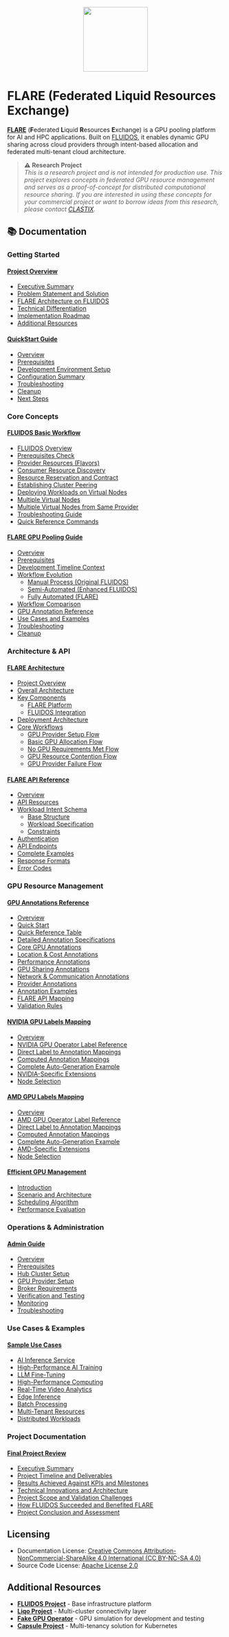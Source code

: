 <!-- markdownlint-disable first-line-h1 -->
<p align="center">
<a href="https://fluidos.eu/"><img src="https://github.com/fluidos-project/quick-start-guide/raw/1169710781fc338c977944dafcdd0e0240ae5821/.assets/img/fluidoslogo.png" width="150"/></a>
</p>

# FLARE (Federated Liquid Resources Exchange)

[**FLARE**](https://github.com/clastix/flare) (**F**ederated **L**iquid **R**esources **E**xchange) is a GPU pooling platform for AI and HPC applications. Built on [FLUIDOS](https://fluidos.eu/), it enables dynamic GPU sharing across cloud providers through intent-based allocation and federated multi-tenant cloud architecture.

> **⚠️ Research Project**  
> _This is a research project and is not intended for production use. This project explores concepts in federated GPU resource management and serves as a proof-of-concept for distributed computational resource sharing. If you are interested in using these concepts for your commercial project or want to borrow ideas from this research, please contact [CLASTIX](https://clastix.io)._


## 📚 Documentation

### Getting Started

#### [Project Overview](docs/FLARE_Project_Overview.md)
- [Executive Summary](docs/FLARE_Project_Overview.md#executive-summary)
- [Problem Statement and Solution](docs/FLARE_Project_Overview.md#problem-statement-and-proposed-solution)
- [FLARE Architecture on FLUIDOS](docs/FLARE_Project_Overview.md#flare-architecture-on-fluidos)
- [Technical Differentiation](docs/FLARE_Project_Overview.md#technical-differentiation)
- [Implementation Roadmap](docs/FLARE_Project_Overview.md#implementation-roadmap)
- [Additional Resources](docs/FLARE_Project_Overview.md#additional-resources)

#### [QuickStart Guide](docs/FLARE_QuickStart_Guide.md)
- [Overview](docs/FLARE_QuickStart_Guide.md#overview)
- [Prerequisites](docs/FLARE_QuickStart_Guide.md#prerequisites)
- [Development Environment Setup](docs/FLARE_QuickStart_Guide.md#development-environment-setup)
- [Configuration Summary](docs/FLARE_QuickStart_Guide.md#configuration-summary)
- [Troubleshooting](docs/FLARE_QuickStart_Guide.md#troubleshooting)
- [Cleanup](docs/FLARE_QuickStart_Guide.md#cleanup)
- [Next Steps](docs/FLARE_QuickStart_Guide.md#next-steps)

### Core Concepts

#### [FLUIDOS Basic Workflow](docs/FLUIDOS_Basic_Workflow.md)
- [FLUIDOS Overview](docs/FLUIDOS_Basic_Workflow.md#fluidos-overview)
- [Prerequisites Check](docs/FLUIDOS_Basic_Workflow.md#prerequisites-check)
- [Provider Resources (Flavors)](docs/FLUIDOS_Basic_Workflow.md#part-1-provider-resources-flavors)
- [Consumer Resource Discovery](docs/FLUIDOS_Basic_Workflow.md#part-2-consumer-resource-discovery)
- [Resource Reservation and Contract](docs/FLUIDOS_Basic_Workflow.md#part-3-resource-reservation-and-contract)
- [Establishing Cluster Peering](docs/FLUIDOS_Basic_Workflow.md#part-4-establishing-cluster-peering)
- [Deploying Workloads on Virtual Nodes](docs/FLUIDOS_Basic_Workflow.md#part-5-deploying-workloads-on-virtual-nodes)
- [Multiple Virtual Nodes](docs/FLUIDOS_Basic_Workflow.md#part-6-virtual-node-from-different-provider)
- [Multiple Virtual Nodes from Same Provider](docs/FLUIDOS_Basic_Workflow.md#part-7-multiple-virtual-nodes-from-same-provider)
- [Troubleshooting Guide](docs/FLUIDOS_Basic_Workflow.md#part-8-troubleshooting-guide)
- [Quick Reference Commands](docs/FLUIDOS_Basic_Workflow.md#part-9-quick-reference-commands)

#### [FLARE GPU Pooling Guide](docs/FLARE_GPU_Pooling_Guide.md)
- [Overview](docs/FLARE_GPU_Pooling_Guide.md#overview)
- [Prerequisites](docs/FLARE_GPU_Pooling_Guide.md#prerequisites)
- [Development Timeline Context](docs/FLARE_GPU_Pooling_Guide.md#development-timeline-context)
- [Workflow Evolution](docs/FLARE_GPU_Pooling_Guide.md#workflow-evolution)
  - [Manual Process (Original FLUIDOS)](docs/FLARE_GPU_Pooling_Guide.md#workflow-1-manual-process-original-fluidos)
  - [Semi-Automated (Enhanced FLUIDOS)](docs/FLARE_GPU_Pooling_Guide.md#workflow-2-semi-automated-enhanced-fluidos)
  - [Fully Automated (FLARE)](docs/FLARE_GPU_Pooling_Guide.md#workflow-3-fully-automated-flare)
- [Workflow Comparison](docs/FLARE_GPU_Pooling_Guide.md#workflow-comparison)
- [GPU Annotation Reference](docs/FLARE_GPU_Pooling_Guide.md#gpu-annotation-reference)
- [Use Cases and Examples](docs/FLARE_GPU_Pooling_Guide.md#use-cases-and-examples)
- [Troubleshooting](docs/FLARE_GPU_Pooling_Guide.md#troubleshooting)
- [Cleanup](docs/FLARE_GPU_Pooling_Guide.md#cleanup)

### Architecture & API

#### [FLARE Architecture](docs/FLARE_Architecture.md)
- [Project Overview](docs/FLARE_Architecture.md#project-overview)
- [Overall Architecture](docs/FLARE_Architecture.md#overall-architecture)
- [Key Components](docs/FLARE_Architecture.md#key-components)
  - [FLARE Platform](docs/FLARE_Architecture.md#flare-platform)
  - [FLUIDOS Integration](docs/FLARE_Architecture.md#fluidos-integration)
- [Deployment Architecture](docs/FLARE_Architecture.md#deployment-architecture)
- [Core Workflows](docs/FLARE_Architecture.md#core-workflows)
  - [GPU Provider Setup Flow](docs/FLARE_Architecture.md#1-gpu-provider-setup-flow)
  - [Basic GPU Allocation Flow](docs/FLARE_Architecture.md#2-basic-gpu-allocation-flow)
  - [No GPU Requirements Met Flow](docs/FLARE_Architecture.md#3-no-gpu-requirements-met-flow)
  - [GPU Resource Contention Flow](docs/FLARE_Architecture.md#4-gpu-resource-contention-flow)
  - [GPU Provider Failure Flow](docs/FLARE_Architecture.md#5-gpu-provider-failure-flow)

#### [FLARE API Reference](docs/FLARE_API_Reference.md)
- [Overview](docs/FLARE_API_Reference.md#overview)
- [API Resources](docs/FLARE_API_Reference.md#api-resources)
- [Workload Intent Schema](docs/FLARE_API_Reference.md#workload-intent-schema)
  - [Base Structure](docs/FLARE_API_Reference.md#base-structure)
  - [Workload Specification](docs/FLARE_API_Reference.md#workload-specification)
  - [Constraints](docs/FLARE_API_Reference.md#constraints)
- [Authentication](docs/FLARE_API_Reference.md#authentication)
- [API Endpoints](docs/FLARE_API_Reference.md#api-endpoints)
- [Complete Examples](docs/FLARE_API_Reference.md#complete-examples)
- [Response Formats](docs/FLARE_API_Reference.md#response-formats)
- [Error Codes](docs/FLARE_API_Reference.md#error-codes)

### GPU Resource Management

#### [GPU Annotations Reference](docs/FLARE_GPU_Annotations_Reference.md)
- [Overview](docs/FLARE_GPU_Annotations_Reference.md#overview)
- [Quick Start](docs/FLARE_GPU_Annotations_Reference.md#quick-start)
- [Quick Reference Table](docs/FLARE_GPU_Annotations_Reference.md#quick-reference-table)
- [Detailed Annotation Specifications](docs/FLARE_GPU_Annotations_Reference.md#detailed-annotation-specifications)
- [Core GPU Annotations](docs/FLARE_GPU_Annotations_Reference.md#core-gpu-annotations-required)
- [Location & Cost Annotations](docs/FLARE_GPU_Annotations_Reference.md#location-annotations-required---manual)
- [Performance Annotations](docs/FLARE_GPU_Annotations_Reference.md#performance-annotations-manual---optional)
- [GPU Sharing Annotations](docs/FLARE_GPU_Annotations_Reference.md#gpu-sharing-annotations-manual---optional)
- [Network & Communication Annotations](docs/FLARE_GPU_Annotations_Reference.md#network-performance-annotations-optional)
- [Provider Annotations](docs/FLARE_GPU_Annotations_Reference.md#provider-annotations-optional)
- [Annotation Examples](docs/FLARE_GPU_Annotations_Reference.md#annotation-examples)
- [FLARE API Mapping](docs/FLARE_GPU_Annotations_Reference.md#flare-api-mapping)
- [Validation Rules](docs/FLARE_GPU_Annotations_Reference.md#validation-rules)

#### [NVIDIA GPU Labels Mapping](docs/NVIDIA_GPU_Labels_Mapping.md)
- [Overview](docs/NVIDIA_GPU_Labels_Mapping.md#overview)
- [NVIDIA GPU Operator Label Reference](docs/NVIDIA_GPU_Labels_Mapping.md#nvidia-gpu-operator-label-reference)
- [Direct Label to Annotation Mappings](docs/NVIDIA_GPU_Labels_Mapping.md#direct-label-to-annotation-mappings)
- [Computed Annotation Mappings](docs/NVIDIA_GPU_Labels_Mapping.md#computed-annotation-mappings)
- [Complete Auto-Generation Example](docs/NVIDIA_GPU_Labels_Mapping.md#complete-auto-generation-example)
- [NVIDIA-Specific Extensions](docs/NVIDIA_GPU_Labels_Mapping.md#nvidia-specific-extensions)
- [Node Selection](docs/NVIDIA_GPU_Labels_Mapping.md#node-selection)

#### [AMD GPU Labels Mapping](docs/AMD_GPU_Labels_Mapping.md)
- [Overview](docs/AMD_GPU_Labels_Mapping.md#overview)
- [AMD GPU Operator Label Reference](docs/AMD_GPU_Labels_Mapping.md#amd-gpu-operator-label-reference)
- [Direct Label to Annotation Mappings](docs/AMD_GPU_Labels_Mapping.md#direct-label-to-annotation-mappings)
- [Computed Annotation Mappings](docs/AMD_GPU_Labels_Mapping.md#computed-annotation-mappings)
- [Complete Auto-Generation Example](docs/AMD_GPU_Labels_Mapping.md#complete-auto-generation-example)
- [AMD-Specific Extensions](docs/AMD_GPU_Labels_Mapping.md#amd-specific-extensions)
- [Node Selection](docs/AMD_GPU_Labels_Mapping.md#node-selection)

#### [Efficient GPU Management](docs/FLARE_placeholder.md)
- [Introduction](docs/FLARE_placeholder.md#introduction)
- [Scenario and Architecture](docs/FLARE_placeholder.md#scenario-and-architecture)
- [Scheduling Algorithm](docs/FLARE_placeholder.md#scheduling-algorithm)
- [Performance Evaluation](docs/FLARE_placeholder.md#performance-evaluation)

### Operations & Administration

#### [Admin Guide](docs/FLARE_Admin_Guide.md)
- [Overview](docs/FLARE_Admin_Guide.md#overview)
- [Prerequisites](docs/FLARE_Admin_Guide.md#prerequisites)
- [Hub Cluster Setup](docs/FLARE_Admin_Guide.md#hub-cluster-setup-flare-consumer)
- [GPU Provider Setup](docs/FLARE_Admin_Guide.md#gpu-provider-setup)
- [Broker Requirements](docs/FLARE_Admin_Guide.md#broker-requirements)
- [Verification and Testing](docs/FLARE_Admin_Guide.md#verification)
- [Monitoring](docs/FLARE_Admin_Guide.md#monitoring)
- [Troubleshooting](docs/FLARE_Admin_Guide.md#troubleshooting)

### Use Cases & Examples

#### [Sample Use Cases](docs/FLARE_Sample_Use_Cases.md)
- [AI Inference Service](docs/FLARE_Sample_Use_Cases.md#1-ai-inference-service)
- [High-Performance AI Training](docs/FLARE_Sample_Use_Cases.md#2-high-performance-ai-training)
- [LLM Fine-Tuning](docs/FLARE_Sample_Use_Cases.md#3-llm-fine-tuning)
- [High-Performance Computing](docs/FLARE_Sample_Use_Cases.md#4-high-performance-computing)
- [Real-Time Video Analytics](docs/FLARE_Sample_Use_Cases.md#5-real-time-video-analytics)
- [Edge Inference](docs/FLARE_Sample_Use_Cases.md#6-edge-inference)
- [Batch Processing](docs/FLARE_Sample_Use_Cases.md#7-batch-processing)
- [Multi-Tenant Resources](docs/FLARE_Sample_Use_Cases.md#8-multi-tenant-resources)
- [Distributed Workloads](docs/FLARE_Sample_Use_Cases.md#9-distributed-workloads)

### Project Documentation

#### [Final Project Review](docs/FLARE_Final_Project_Review.md)
- [Executive Summary](docs/FLARE_Final_Project_Review.md#executive-summary)
- [Project Timeline and Deliverables](docs/FLARE_Final_Project_Review.md#project-timeline-and-deliverables)
- [Results Achieved Against KPIs and Milestones](docs/FLARE_Final_Project_Review.md#results-achieved-against-kpis-and-milestones)
- [Technical Innovations and Architecture](docs/FLARE_Final_Project_Review.md#technical-innovations-and-architecture)
- [Project Scope and Validation Challenges](docs/FLARE_Final_Project_Review.md#project-scope-and-validation-challenges)
- [How FLUIDOS Succeeded and Benefited FLARE](docs/FLARE_placeholder.md#how-fluidos-succeeded-and-benefited-flare)
- [Project Conclusion and Assessment](docs/FLARE_Final_Project_Review.md#project-conclusion-and-assessment)


## Licensing

- Documentation License: [Creative Commons Attribution-NonCommercial-ShareAlike 4.0 International (CC BY-NC-SA 4.0)](https://creativecommons.org/licenses/by-nc-sa/4.0/)
- Source Code License: [Apache License 2.0](https://www.apache.org/licenses/LICENSE-2.0)

## Additional Resources

- **[FLUIDOS Project](https://github.com/fluidos-project)** - Base infrastructure platform
- **[Liqo Project](https://liqo.io)** - Multi-cluster connectivity layer
- **[Fake GPU Operator](https://github.com/run-ai/fake-gpu-operator)** - GPU simulation for development and testing
- **[Capsule Project](https://projectcapsule.dev)** - Multi-tenancy solution for Kubernetes